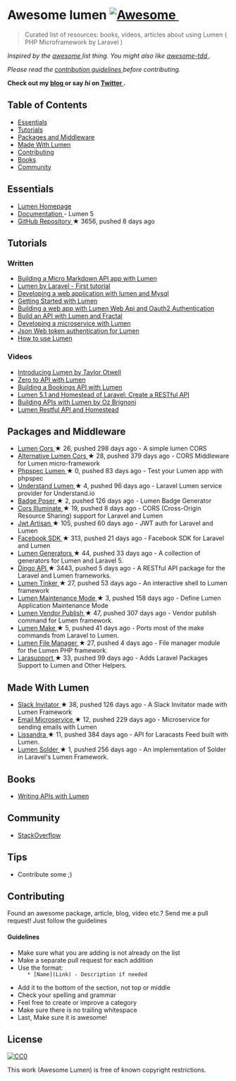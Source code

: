 <h1>
 Awesome lumen
 <a href="https://github.com/sindresorhus/awesome">
  <img alt="Awesome" src="https://cdn.rawgit.com/sindresorhus/awesome/d7305f38d29fed78fa85652e3a63e154dd8e8829/media/badge.svg"/>
 </a>
 <img alt="" src="https://img.shields.io/badge/unicodeveloper-approved-brightgreen.svg"/>
</h1>
<blockquote>
 <p>
  Curated list of resources: books, videos, articles about using Lumen ( PHP Microframework by Laravel )
 </p>
</blockquote>
<p>
 <em>
  Inspired by the
  <a href="https://github.com/sindresorhus/awesome">
   awesome
  </a>
  list thing. You might also like
  <a href="https://github.com/unicodeveloper/awesome-tdd">
   awesome-tdd
  </a>
  .
 </em>
</p>
<p>
 <em>
  Please read the
  <a href="#guidelines">
   contribution guidelines
  </a>
  before contributing.
 </em>
</p>
<p>
 <strong>
  Check out my
  <a href="https://goodheads.io">
   blog
  </a>
  or say
  <em>
   hi
  </em>
  on
  <a href="https://twitter.com/unicodeveloper">
   Twitter
  </a>
  .
 </strong>
</p>
<h2>
 Table of Contents
</h2>
<ul>
 <li>
  <a href="#essentials">
   Essentials
  </a>
 </li>
 <li>
  <a href="#tutorials">
   Tutorials
  </a>
 </li>
 <li>
  <a href="#packages-and-middleware">
   Packages and Middleware
  </a>
 </li>
 <li>
  <a href="#made-with-lumen">
   Made With Lumen
  </a>
 </li>
 <li>
  <a href="#contributing">
   Contributing
  </a>
 </li>
 <li>
  <a href="#books">
   Books
  </a>
 </li>
 <li>
  <a href="#community">
   Community
  </a>
 </li>
</ul>
<h2>
 Essentials
</h2>
<ul>
 <li>
  <a href="https://lumen.laravel.com/">
   Lumen Homepage
  </a>
 </li>
 <li>
  <a href="https://lumen.laravel.com/docs/5.2">
   Documentation
  </a>
  - Lumen 5
 </li>
 <li>
  <a href="https://github.com/laravel/lumen">
   GitHub Repository
  </a>
  <span>
   &#9733 3656, pushed 8 days ago
  </span>
 </li>
</ul>
<h2>
 Tutorials
</h2>
<h3>
 Written
</h3>
<ul>
 <li>
  <a href="http://www.sitepoint.com/building-micro-markdown-api-app-lumen/">
   Building a Micro Markdown API app with Lumen
  </a>
 </li>
 <li>
  <a href="https://www.codetutorial.io/lumen-first-tutorial/">
   Lumen by Laravel - First tutorial
  </a>
 </li>
 <li>
  <a href="http://loige.co/developing-a-web-application-with-lumen-and-mysql/">
   Developing a web application with lumen and Mysql
  </a>
 </li>
 <li>
  <a href="http://wern-ancheta.com/blog/2015/05/09/getting-started-with-lumen/">
   Getting Started with Lumen
  </a>
 </li>
 <li>
  <a href="http://esbenp.github.io/2015/05/26/lumen-web-api-oauth-2-authentication/">
   Building a web app with Lumen Web Api and Oauth2 Authentication
  </a>
 </li>
 <li>
  <a href="http://laravelista.com/build-an-api-with-lumen-and-fractal/">
   Build an API with Lumen and Fractal
  </a>
 </li>
 <li>
  <a href="http://goodheads.io/2015/06/19/developing-a-micro-service-with-lumen/">
   Developing a microservice with Lumen
  </a>
 </li>
 <li>
  <a href="http://laravelista.com/json-web-token-authentication-for-lumen/">
   Json Web token authentication for Lumen
  </a>
 </li>
 <li>
  <a href="http://codelution.com/resource/framework/how-to-use-lumen-by-laravel/">
   How to use Lumen
  </a>
 </li>
</ul>
<h3>
 Videos
</h3>
<ul>
 <li>
  <a href="https://laracasts.com/lessons/introducing-lumen">
   Introducing Lumen by Taylor Otwell
  </a>
 </li>
 <li>
  <a href="https://www.youtube.com/watch?v=ZetUes4lygA">
   Zero to API with Lumen
  </a>
 </li>
 <li>
  <a href="https://www.youtube.com/watch?v=oENnw5BxKvA">
   Building a Bookings API with Lumen
  </a>
 </li>
 <li>
  <a href="https://www.youtube.com/watch?v=BV7rmvPJZQk">
   Lumen 5.1 and Homestead of Laravel: Create a RESTful API
  </a>
 </li>
 <li>
  <a href="https://www.youtube.com/watch?v=br2O_WDXaKk">
   Building APIs with Lumen by Oz Brignoni
  </a>
 </li>
 <li>
  <a href="https://www.udemy.com/lumen-restful-api-and-homestead-for-lumen-by-laravel-and-php/">
   Lumen Restful API and Homestead
  </a>
 </li>
</ul>
<h2>
 Packages and Middleware
</h2>
<ul>
 <li>
  <a href="https://github.com/vluzrmos/lumen-cors">
   Lumen Cors
  </a>
  <span>
   &#9733 26, pushed 298 days ago
  </span>
  - A simple lumen CORS
 </li>
 <li>
  <a href="https://github.com/palanik/lumen-cors">
   Alternative Lumen Cors
  </a>
  <span>
   &#9733 28, pushed 379 days ago
  </span>
  - CORS Middleware for Lumen micro-framework
 </li>
 <li>
  <a href="https://github.com/pmartelletti/phpspec-lumen">
   Phpspec Lumen
  </a>
  <span>
   &#9733 0, pushed 83 days ago
  </span>
  - Test your Lumen app with phpspec
 </li>
 <li>
  <a href="https://github.com/understand/understand-lumen">
   Understand Lumen
  </a>
  <span>
   &#9733 4, pushed 96 days ago
  </span>
  - Laravel Lumen service provider for Understand.io
 </li>
 <li>
  <a href="https://github.com/vluzrmos/laravel-badge-poser">
   Badge Poser
  </a>
  <span>
   &#9733 2, pushed 126 days ago
  </span>
  - Lumen Badge Generator
 </li>
 <li>
  <a href="https://github.com/neomerx/cors-illuminate">
   Cors Illuminate
  </a>
  <span>
   &#9733 19, pushed 8 days ago
  </span>
  - CORS (Cross-Origin Resource Sharing) support for Laravel and Lumen
 </li>
 <li>
  <a href="https://github.com/generationtux/jwt-artisan">
   Jwt Artisan
  </a>
  <span>
   &#9733 105, pushed 60 days ago
  </span>
  - JWT auth for Laravel and Lumen
 </li>
 <li>
  <a href="https://github.com/SammyK/LaravelFacebookSdk">
   Facebook SDK
  </a>
  <span>
   &#9733 313, pushed 21 days ago
  </span>
  - Facebook SDK for Laravel and Lumen
 </li>
 <li>
  <a href="https://github.com/webNeat/lumen-generators">
   Lumen Generators
  </a>
  <span>
   &#9733 44, pushed 33 days ago
  </span>
  - A collection of generators for Lumen and Laravel 5.
 </li>
 <li>
  <a href="https://github.com/dingo/api">
   Dingo API
  </a>
  <span>
   &#9733 3443, pushed 5 days ago
  </span>
  - A RESTful API package for the Laravel and Lumen frameworks.
 </li>
 <li>
  <a href="https://github.com/vluzrmos/lumen-tinker">
   Lumen Tinker
  </a>
  <span>
   &#9733 27, pushed 53 days ago
  </span>
  - An interactive shell to Lumen framework
 </li>
 <li>
  <a href="https://github.com/rdehnhardt/lumen-maintenance-mode">
   Lumen Maintenance Mode
  </a>
  <span>
   &#9733 3, pushed 158 days ago
  </span>
  - Define Lumen Application Maintenance Mode
 </li>
 <li>
  <a href="https://github.com/laravelista/lumen-vendor-publish">
   Lumen Vendor Publish
  </a>
  <span>
   &#9733 47, pushed 307 days ago
  </span>
  - Vendor publish command for Lumen framework.
 </li>
 <li>
  <a href="https://github.com/michaelbonds/lumen-make">
   Lumen Make
  </a>
  <span>
   &#9733 5, pushed 41 days ago
  </span>
  - Ports most of the make commands from Laravel to Lumen.
 </li>
 <li>
  <a href="https://github.com/nordsoftware/lumen-file-manager">
   Lumen File Manager
  </a>
  <span>
   &#9733 27, pushed 4 days ago
  </span>
  - File manager module for the Lumen PHP framework.
 </li>
 <li>
  <a href="https://github.com/irazasyed/larasupport">
   Larasupport
  </a>
  <span>
   &#9733 33, pushed 99 days ago
  </span>
  - Adds Laravel Packages Support to Lumen and Other Helpers.
 </li>
</ul>
<h2>
 Made With Lumen
</h2>
<ul>
 <li>
  <a href="https://github.com/vluzrmos/lumen-slackin">
   Slack Invitator
  </a>
  <span>
   &#9733 38, pushed 126 days ago
  </span>
  - A Slack Invitator made with Lumen Framework
 </li>
 <li>
  <a href="https://github.com/rlacerda83/lumen-email-microservice">
   Email Microservice
  </a>
  <span>
   &#9733 12, pushed 229 days ago
  </span>
  - Microservice for sending emails with Lumen
 </li>
 <li>
  <a href="https://github.com/laravelista/Lissandra">
   Lissandra
  </a>
  <span>
   &#9733 11, pushed 384 days ago
  </span>
  - API for Laracasts Feed built with Lumen.
 </li>
 <li>
  <a href="https://github.com/TechnicPack/LumenSolder">
   Lumen Solder
  </a>
  <span>
   &#9733 1, pushed 256 days ago
  </span>
  - An implementation of Solder in Laravel's Lumen Framework.
 </li>
</ul>
<h2>
 Books
</h2>
<ul>
 <li>
  <a href="https://leanpub.com/lumen-apis">
   Writing APIs with Lumen
  </a>
 </li>
</ul>
<h2>
 Community
</h2>
<ul>
 <li>
  <a href="http://stackoverflow.com/questions/tagged/lumen">
   StackOverflow
  </a>
 </li>
</ul>
<h2>
 Tips
</h2>
<ul>
 <li>
  Contribute some ;)
 </li>
</ul>
<h2>
 Contributing
</h2>
<p>
 Found an awesome package, article, blog, video etc.? Send me a pull request! Just follow the guidelines
</p>
<h4>
 Guidelines
</h4>
<ul>
 <li>
  Make sure what you are adding is not already on the list
 </li>
 <li>
  Make a separate pull request for each addition
 </li>
 <li>
  Use the format:
  <code>
   * [Name](Link) - Description if needed
  </code>
 </li>
 <li>
  Add it to the bottom of the section, not top or middle
 </li>
 <li>
  Check your spelling and grammar
 </li>
 <li>
  Feel free to create or improve a category
 </li>
 <li>
  Make sure there is no trailing whitespace
 </li>
 <li>
  Last, Make sure it is awesome!
 </li>
</ul>
<h2>
 License
</h2>
<p>
 <a href="https://creativecommons.org/publicdomain/zero/1.0/">
  <img alt="CC0" src="https://i.creativecommons.org/p/zero/1.0/88x31.png"/>
 </a>
</p>
<p>
 This work (Awesome Lumen) is free of known copyright restrictions.
</p>
